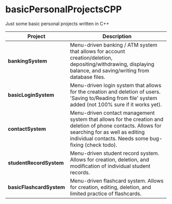# basicPersonalProjectsCPP
Just some basic personal projects written in C++

|Project|Description|
|-------|-----------|
|**bankingSystem**|Menu-driven banking / ATM system that allows for account creation/deletion, depositing/withdrawing, displaying balance, and saving/writing from database files.|
|**basicLoginSystem**|Menu-driven login system that allows for the creation and deletion of users. 'Saving to/Reading from file' system added (not 100% sure if it works yet).|
|**contactSystem**|Menu-driven contact management system that allows for the creation and deletion of phone contacts. Allows for searching for as well as editing individual contacts. Needs some bug-fixing (check todo).|
|**studentRecordSystem**|Menu-driven student record system. Allows for creation, deletion, and modification of individual student records.|
|**basicFlashcardSystem**|Menu-driven flashcard system. Allows for creation, editing, deletion, and limited practice of flashcards.|
